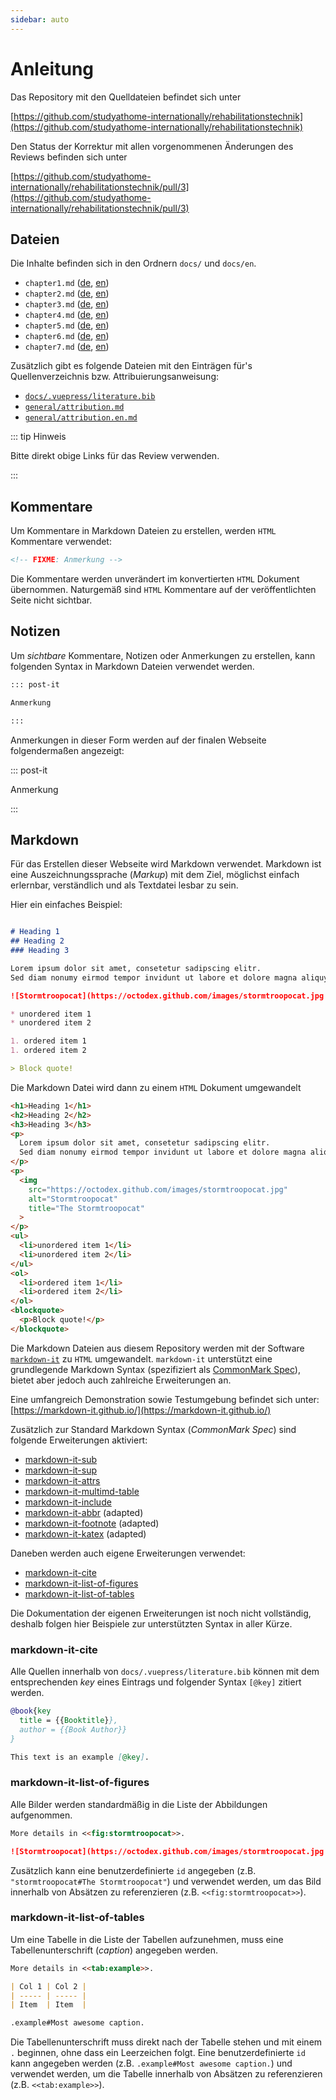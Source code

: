 ```yaml
---
sidebar: auto
---
```


# Anleitung

Das Repository mit den Quelldateien befindet sich unter

[https://github.com/studyathome-internationally/rehabilitationstechnik](https://github.com/studyathome-internationally/rehabilitationstechnik)

Den Status der Korrektur mit allen vorgenommenen Änderungen des Reviews befinden sich unter

[https://github.com/studyathome-internationally/rehabilitationstechnik/pull/3](https://github.com/studyathome-internationally/rehabilitationstechnik/pull/3)

## Dateien

Die Inhalte befinden sich in den Ordnern `docs/` und `docs/en`.

- `chapter1.md` ([de](https://github.com/studyathome-internationally/rehabilitationstechnik/blob/wzagler/docs/chapter1.md), [en](https://github.com/studyathome-internationally/rehabilitationstechnik/blob/wzagler/docs/en/chapter1.md))
- `chapter2.md` ([de](https://github.com/studyathome-internationally/rehabilitationstechnik/blob/wzagler/docs/chapter2.md), [en](https://github.com/studyathome-internationally/rehabilitationstechnik/blob/wzagler/docs/en/chapter2.md))
- `chapter3.md` ([de](https://github.com/studyathome-internationally/rehabilitationstechnik/blob/wzagler/docs/chapter3.md), [en](https://github.com/studyathome-internationally/rehabilitationstechnik/blob/wzagler/docs/en/chapter3.md))
- `chapter4.md` ([de](https://github.com/studyathome-internationally/rehabilitationstechnik/blob/wzagler/docs/chapter4.md), [en](https://github.com/studyathome-internationally/rehabilitationstechnik/blob/wzagler/docs/en/chapter4.md))
- `chapter5.md` ([de](https://github.com/studyathome-internationally/rehabilitationstechnik/blob/wzagler/docs/chapter5.md), [en](https://github.com/studyathome-internationally/rehabilitationstechnik/blob/wzagler/docs/en/chapter5.md))
- `chapter6.md` ([de](https://github.com/studyathome-internationally/rehabilitationstechnik/blob/wzagler/docs/chapter6.md), [en](https://github.com/studyathome-internationally/rehabilitationstechnik/blob/wzagler/docs/en/chapter6.md))
- `chapter7.md` ([de](https://github.com/studyathome-internationally/rehabilitationstechnik/blob/wzagler/docs/chapter7.md), [en](https://github.com/studyathome-internationally/rehabilitationstechnik/blob/wzagler/docs/en/chapter7.md))

Zusätzlich gibt es folgende Dateien mit den Einträgen für's Quellenverzeichnis bzw. Attribuierungsanweisung:

- [`docs/.vuepress/literature.bib`](https://github.com/studyathome-internationally/rehabilitationstechnik/blob/wzagler/docs/.vuepress/literature.bib)
- [`general/attribution.md`](https://github.com/studyathome-internationally/rehabilitationstechnik/blob/wzagler/general/attribution.md)
- [`general/attribution.en.md`](https://github.com/studyathome-internationally/rehabilitationstechnik/blob/wzagler/general/attribution.en.md)

::: tip Hinweis

Bitte direkt obige Links für das Review verwenden.

:::

## Kommentare

Um Kommentare in Markdown Dateien zu erstellen, werden `HTML` Kommentare verwendet:

```md
<!-- FIXME: Anmerkung -->
```

Die Kommentare werden unverändert im konvertierten `HTML` Dokument übernommen.
Naturgemäß sind `HTML` Kommentare auf der veröffentlichten Seite nicht sichtbar.

## Notizen

Um _sichtbare_ Kommentare, Notizen oder Anmerkungen zu erstellen, kann folgenden Syntax in Markdown Dateien verwendet werden.

```md
::: post-it

Anmerkung

:::
```

Anmerkungen in dieser Form werden auf der finalen Webseite folgendermaßen angezeigt:

::: post-it

Anmerkung

:::

## Markdown

Für das Erstellen dieser Webseite wird Markdown verwendet.
Markdown ist eine Auszeichnungssprache (_Markup_) mit dem Ziel, möglichst einfach erlernbar, verständlich und als Textdatei lesbar zu sein.

Hier ein einfaches Beispiel:

<!-- prettier-ignore -->
```md

# Heading 1
## Heading 2
### Heading 3

Lorem ipsum dolor sit amet, consetetur sadipscing elitr.
Sed diam nonumy eirmod tempor invidunt ut labore et dolore magna aliquyam.

![Stormtroopocat](https://octodex.github.com/images/stormtroopocat.jpg "The Stormtroopocat")

* unordered item 1
* unordered item 2

1. ordered item 1
1. ordered item 2

> Block quote!

```

Die Markdown Datei wird dann zu einem `HTML` Dokument umgewandelt

<!-- prettier-ignore -->
```html
<h1>Heading 1</h1>
<h2>Heading 2</h2>
<h3>Heading 3</h3>
<p>
  Lorem ipsum dolor sit amet, consetetur sadipscing elitr.
  Sed diam nonumy eirmod tempor invidunt ut labore et dolore magna aliquyam.
</p>
<p>
  <img
    src="https://octodex.github.com/images/stormtroopocat.jpg"
    alt="Stormtroopocat"
    title="The Stormtroopocat"
  >
</p>
<ul>
  <li>unordered item 1</li>
  <li>unordered item 2</li>
</ul>
<ol>
  <li>ordered item 1</li>
  <li>ordered item 2</li>
</ol>
<blockquote>
  <p>Block quote!</p>
</blockquote>
```

Die Markdown Dateien aus diesem Repository werden mit der Software [`markdown-it`](https://github.com/markdown-it/markdown-it) zu `HTML` umgewandelt.
`markdown-it` unterstützt eine grundlegende Markdown Syntax (spezifiziert als [CommonMark Spec](https://spec.commonmark.org/)), bietet aber jedoch auch zahlreiche Erweiterungen an.

Eine umfangreich Demonstration sowie Testumgebung befindet sich unter: [https://markdown-it.github.io/](https://markdown-it.github.io/)

Zusätzlich zur Standard Markdown Syntax (_CommonMark Spec_) sind folgende Erweiterungen aktiviert:

- [markdown-it-sub](https://www.npmjs.com/package/markdown-it-sub)
- [markdown-it-sup](https://www.npmjs.com/package/markdown-it-sup)
- [markdown-it-attrs](https://www.npmjs.com/package/markdown-it-attrs)
- [markdown-it-multimd-table](https://www.npmjs.com/package/markdown-it-multimd-table)
- [markdown-it-include](https://www.npmjs.com/package/markdown-it-include)
- [markdown-it-abbr](https://www.npmjs.com/package/markdown-it-abbr) (adapted)
- [markdown-it-footnote](https://www.npmjs.com/package/markdown-it-footnote) (adapted)
- [markdown-it-katex](https://www.npmjs.com/package/markdown-it-katex) (adapted)

Daneben werden auch eigene Erweiterungen verwendet:

- [markdown-it-cite](https://www.npmjs.com/package/markdown-it-cite)
- [markdown-it-list-of-figures](https://www.npmjs.com/package/markdown-it-list-of-figures)
- [markdown-it-list-of-tables](https://www.npmjs.com/package/markdown-it-list-of-tables)

Die Dokumentation der eigenen Erweiterungen ist noch nicht vollständig, deshalb folgen hier Beispiele zur unterstützten Syntax in aller Kürze.

### markdown-it-cite

Alle Quellen innerhalb von `docs/.vuepress/literature.bib` können mit dem entsprechenden _key_ eines Eintrags und folgender Syntax `[@key]` zitiert werden.

```bib
@book{key
  title = {{Booktitle}},
  author = {{Book Author}}
}
```

```md
This text is an example [@key].
```

### markdown-it-list-of-figures

Alle Bilder werden standardmäßig in die Liste der Abbildungen aufgenommen.

```md
More details in <<fig:stormtroopocat>>.

![Stormtroopocat](https://octodex.github.com/images/stormtroopocat.jpg "stormtroopocat#The Stormtroopocat")
```

Zusätzlich kann eine benutzerdefinierte `id` angegeben (z.B. `"stormtroopocat#The Stormtroopocat"`) und verwendet werden, um das Bild innerhalb von Absätzen zu referenzieren (z.B. `<<fig:stormtroopocat>>`).

### markdown-it-list-of-tables

Um eine Tabelle in die Liste der Tabellen aufzunehmen, muss eine Tabellenunterschrift (_caption_) angegeben werden.

```md
More details in <<tab:example>>.

| Col 1 | Col 2 |
| ----- | ----- |
| Item  | Item  |

.example#Most awesome caption.
```

Die Tabellenunterschrift muss direkt nach der Tabelle stehen und mit einem `.` beginnen, ohne dass ein Leerzeichen folgt.
Eine benutzerdefinierte `id` kann angegeben werden (z.B. `.example#Most awesome caption.`) und verwendet werden, um die Tabelle innerhalb von Absätzen zu referenzieren (z.B. `<<tab:example>>`).
